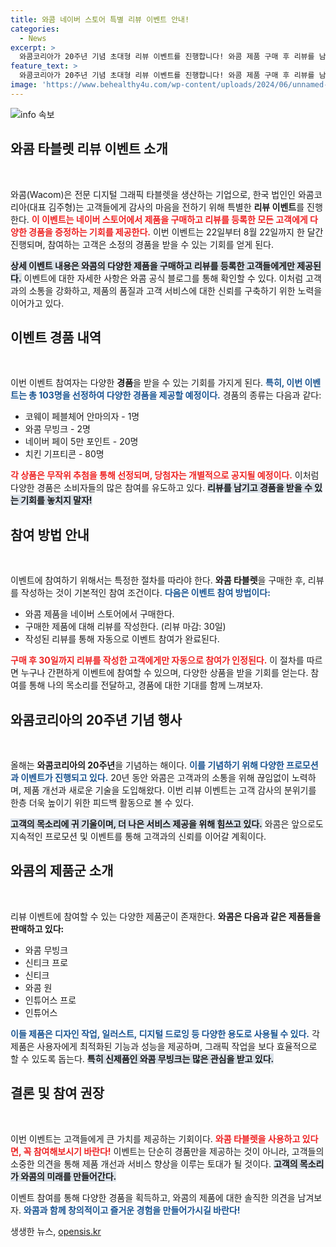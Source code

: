 ```yaml
---
title: 와콤 네이버 스토어 특별 리뷰 이벤트 안내!
categories:
  - News
excerpt: >
  와콤코리아가 20주년 기념 초대형 리뷰 이벤트를 진행합니다! 와콤 제품 구매 후 리뷰를 남기면 신제품과 안마의자 등 총 103종의 경품을 받을 기회를 잡으세요! 이벤트는 8월 22일까지!
feature_text: >
  와콤코리아가 20주년 기념 초대형 리뷰 이벤트를 진행합니다! 와콤 제품 구매 후 리뷰를 남기면 신제품과 안마의자 등 총 103종의 경품을 받을 기회를 잡으세요! 이벤트는 8월 22일까지!
image: 'https://www.behealthy4u.com/wp-content/uploads/2024/06/unnamed-file.png'
---
```


<p><img src="https://www.behealthy4u.com/wp-content/uploads/2024/06/unnamed-file.png" alt="info 속보" /></p>

<h2 data-ke-size="size26">와콤 타블렛 리뷰 이벤트 소개</h2>

<p data-ke-size="size16">&nbsp;</p>

<p>와콤(Wacom)은 전문 디지털 그래픽 타블렛을 생산하는 기업으로, 한국 법인인 와콤코리아(대표 김주형)는 고객들에게 감사의 마음을 전하기 위해 특별한 <b>리뷰 이벤트</b>를 진행한다. <b><span style="color: #ee2323;">이 이벤트는 네이버 스토어에서 제품을 구매하고 리뷰를 등록한 모든 고객에게 다양한 경품을 증정하는 기회를 제공한다.</span></b> 이번 이벤트는 22일부터 8월 22일까지 한 달간 진행되며, 참여하는 고객은 소정의 경품을 받을 수 있는 기회를 얻게 된다.</p>

<p><b><span style="background-color: #21538527;">상세 이벤트 내용은 와콤의 다양한 제품을 구매하고 리뷰를 등록한 고객들에게만 제공된다.</span></b> 이벤트에 대한 자세한 사항은 와콤 공식 블로그를 통해 확인할 수 있다. 이처럼 고객과의 소통을 강화하고, 제품의 품질과 고객 서비스에 대한 신뢰를 구축하기 위한 노력을 이어가고 있다.</p>

<h2 data-ke-size="size26">이벤트 경품 내역</h2>

<p data-ke-size="size16">&nbsp;</p>

<p>이번 이벤트 참여자는 다양한 <b>경품</b>을 받을 수 있는 기회를 가지게 된다. <b><span style="color: #1a5490;">특히, 이번 이벤트는 총 103명을 선정하여 다양한 경품을 제공할 예정이다.</span></b> 경품의 종류는 다음과 같다:</p>

<ul>
  <li>코웨이 페블체어 안마의자 - 1명</li>
  <li>와콤 무빙크 - 2명</li>
  <li>네이버 페이 5만 포인트 - 20명</li>
  <li>치킨 기프티콘 - 80명</li>
</ul>

<p><b><span style="color: #ee2323;">각 상품은 무작위 추첨을 통해 선정되며, 당첨자는 개별적으로 공지될 예정이다.</span></b> 이처럼 다양한 경품은 소비자들의 많은 참여를 유도하고 있다. <b><span style="background-color: #21538527;">리뷰를 남기고 경품을 받을 수 있는 기회를 놓치지 말자!</span></b></p>

<h2 data-ke-size="size26">참여 방법 안내</h2>

<p data-ke-size="size16">&nbsp;</p>

<p>이벤트에 참여하기 위해서는 특정한 절차를 따라야 한다. <b>와콤 타블렛</b>을 구매한 후, 리뷰를 작성하는 것이 기본적인 참여 조건이다. <b><span style="color: #1a5490;">다음은 이벤트 참여 방법이다:</span></b></p>

<ul>
  <li>와콤 제품을 네이버 스토어에서 구매한다.</li>
  <li>구매한 제품에 대해 리뷰를 작성한다. (리뷰 마감: 30일)</li>
  <li>작성된 리뷰를 통해 자동으로 이벤트 참여가 완료된다.</li>
</ul>

<p><b><span style="color: #ee2323;">구매 후 30일까지 리뷰를 작성한 고객에게만 자동으로 참여가 인정된다.</span></b> 이 절차를 따르면 누구나 간편하게 이벤트에 참여할 수 있으며, 다양한 상품을 받을 기회를 얻는다. 참여를 통해 나의 목소리를 전달하고, 경품에 대한 기대를 함께 느껴보자.</p>

<h2 data-ke-size="size26">와콤코리아의 20주년 기념 행사</h2>

<p data-ke-size="size16">&nbsp;</p>

<p>올해는 <b>와콤코리아의 20주년</b>을 기념하는 해이다. <b><span style="color: #1a5490;">이를 기념하기 위해 다양한 프로모션과 이벤트가 진행되고 있다.</span></b> 20년 동안 와콤은 고객과의 소통을 위해 끊임없이 노력하며, 제품 개선과 새로운 기술을 도입해왔다. 이번 리뷰 이벤트는 고객 감사의 분위기를 한층 더욱 높이기 위한 피드백 활동으로 볼 수 있다.</p>

<p><b><span style="background-color: #21538527;">고객의 목소리에 귀 기울이며, 더 나은 서비스 제공을 위해 힘쓰고 있다.</span></b> 와콤은 앞으로도 지속적인 프로모션 및 이벤트를 통해 고객과의 신뢰를 이어갈 계획이다.</p>

<h2 data-ke-size="size26">와콤의 제품군 소개</h2>

<p data-ke-size="size16">&nbsp;</p>

<p>리뷰 이벤트에 참여할 수 있는 다양한 제품군이 존재한다. <b>와콤은 다음과 같은 제품들을 판매하고 있다:</b></p>

<ul>
  <li>와콤 무빙크</li>
  <li>신티크 프로</li>
  <li>신티크</li>
  <li>와콤 원</li>
  <li>인튜어스 프로</li>
  <li>인튜어스</li>
</ul>

<p><b><span style="color: #1a5490;">이들 제품은 디자인 작업, 일러스트, 디지털 드로잉 등 다양한 용도로 사용될 수 있다.</span></b> 각 제품은 사용자에게 최적화된 기능과 성능을 제공하며, 그래픽 작업을 보다 효율적으로 할 수 있도록 돕는다. <b><span style="background-color: #21538527;">특히 신제품인 와콤 무빙크는 많은 관심을 받고 있다.</span></b></p>

<h2 data-ke-size="size26">결론 및 참여 권장</h2>

<p data-ke-size="size16">&nbsp;</p>

<p>이번 이벤트는 고객들에게 큰 가치를 제공하는 기회이다. <b><span style="color: #ee2323;">와콤 타블렛을 사용하고 있다면, 꼭 참여해보시기 바란다!</span></b> 이벤트는 단순히 경품만을 제공하는 것이 아니라, 고객들의 소중한 의견을 통해 제품 개선과 서비스 향상을 이루는 토대가 될 것이다. <b><span style="background-color: #21538527;">고객의 목소리가 와콤의 미래를 만들어간다.</span></b></p>

<p>이벤트 참여를 통해 다양한 경품을 획득하고, 와콤의 제품에 대한 솔직한 의견을 남겨보자. <b><span style="color: #1a5490;">와콤과 함께 창의적이고 즐거운 경험을 만들어가시길 바란다!</span></b></p>
생생한 뉴스, <a href="https://opensis.kr" rel="dofollow">opensis.kr</a>


